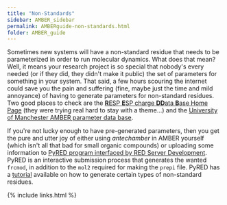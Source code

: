 ```yaml
---
title: "Non-Standards"
sidebar: AMBER_sidebar
permalink: AMBERguide-non-standards.html
folder: AMBER_guide
---
```


<link rel="stylesheet" href="css/theme-orange.css">

Sometimes new systems will have a non-standard residue that needs to be
parameterized in order to run molecular dynamics. What does that mean?
Well, it means your research project is so special that nobody's every needed
(or if they did, they didn't make it public) the set of parameters for
something in your system.
That said, a few hours scouring the internet could save you the pain and
suffering (fine, maybe just the time and mild annoyance) of having to generate
parameters for non-standard residues.
Two good places to check are the
[<b>R</b>ESP <b>E</b>SP charge <b>DD</b>ata <b>B</b>ase Home Page](http://upjv.q4md-forcefieldtools.org/REDDB/index.php)
(they were trying real hard to stay with a theme...) and the
[University of Manchester AMBER parameter data base](http://research.bmh.manchester.ac.uk/bryce/amber).

If you're not lucky enough to have pre-generated parameters, then you get the
pure and utter joy of either using *antechamber* in AMBER yourself
(which isn't all that bad for small organic compounds) or uploading some
information to
[PyRED program interfaced by RED Server Development](http://upjv.q4md-forcefieldtools.org/REDServer-Development/).
PyRED is an interactive submission process that generates the wanted `frcmod`,
in addition to the `mol2` required for making the `prepi` file.
PyRED has a
[tutorial](http://upjv.q4md-forcefieldtools.org/Tutorial/Tutorial-4.php)
available on how to generate certain types of non-standard residues.

{% include links.html %}
